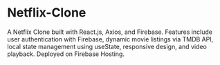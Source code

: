 # Netflix-Clone
A Netflix Clone built with React.js, Axios, and Firebase. Features include user authentication with Firebase, dynamic movie listings via TMDB API, local state management using useState, responsive design, and video playback. Deployed on Firebase Hosting.
